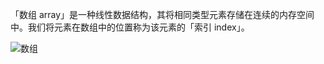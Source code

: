 「数组 array」是一种线性数据结构，其将相同类型元素存储在连续的内存空间中。我们将元素在数组中的位置称为该元素的「索引 index」。


![数组](https://www.hello-algo.com/chapter_array_and_linkedlist/array.assets/array_definition.png)